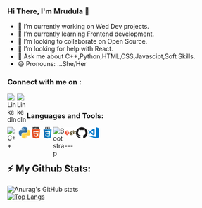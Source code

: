 ### Hi There, I'm Mrudula 👋

- 🔭 I’m currently working on Wed Dev projects.
- 🌱 I’m currently learning Frontend development.
- 👯 I’m looking to collaborate on Open Source.
- 🤔 I’m looking for help with React.
- 💬 Ask me about C++,Python,HTML,CSS,Javascipt,Soft Skills.
- 😄 Pronouns: ...She/Her

### Connect with me on :
<p align="left">
<a href= "https://www.linkedin.com/in/mrudula-kulkarni-748893191/" target="_blank" rel="noopener noreferrer"><img align="left" alt="LinkedIn" width="22px" src="https://cdn.jsdelivr.net/npm/simple-icons@v3/icons/linkedin.svg"/></a>
<a href= "https://twitter.com/Mrudula01" target="_blank" rel="noopener noreferrer"><img align="left" alt="LinkedIn" width="22px" src="https://image.flaticon.com/icons/png/512/60/60580.png"/></a>
</p>

<br />

### Languages and Tools:

<p align="left">
  <img align="left" alt="C++" width="26px" src="https://user-images.githubusercontent.com/42747200/46140125-da084900-c26d-11e8-8ea7-c45ae6306309.png" />
  <img align="left" alt="Python" width="26px" src="https://raw.githubusercontent.com/sabbirmollah/sabbirmollah/master/img/python.png" />
  <img align="left" alt="HTML5" width="26px" src="https://raw.githubusercontent.com/github/explore/80688e429a7d4ef2fca1e82350fe8e3517d3494d/topics/html/html.png" />
  <img align="left" alt="CSS3" width="26px" src="https://raw.githubusercontent.com/github/explore/80688e429a7d4ef2fca1e82350fe8e3517d3494d/topics/css/css.png" />
  <img align="left" alt="Bootstrap" width="26px" src="https://camo.githubusercontent.com/bec2c92468d081617cb3145a8f3d8103e268bca400f6169c3a68dc66e05c971e/68747470733a2f2f76352e676574626f6f7473747261702e636f6d2f646f63732f352e302f6173736574732f6272616e642f626f6f7473747261702d6c6f676f2d736861646f772e706e67" />
  <img align="left" alt="Git" width="26px" src="https://raw.githubusercontent.com/github/explore/80688e429a7d4ef2fca1e82350fe8e3517d3494d/topics/git/git.png" />
  <img align="left" alt="GitHub" width="26px" src="https://raw.githubusercontent.com/github/explore/78df643247d429f6cc873026c0622819ad797942/topics/github/github.png" />
  <img align="left" alt="Visual Studio Code" width="26px" src="https://raw.githubusercontent.com/github/explore/80688e429a7d4ef2fca1e82350fe8e3517d3494d/topics/visual-studio-code/visual-studio-code.png" />
</p>

<br />
<br />
---

## :zap: My Github Stats:

![Anurag's GitHub stats](https://github-readme-stats.vercel.app/api?username=Mrudula-Kulkarni&show_icons=true&theme=default)<br/>
 [![Top Langs](https://github-readme-stats.vercel.app/api/top-langs/?username=Mrudula-Kulkarni&layout=compact)](https://github.com/anuraghazra/github-readme-stats)









